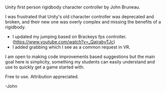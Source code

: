 Unity first person rigidbody character controller
by John Bruneau.

I was frustrated that Unity's old character controller was deprecated and broken, and their new one was overly complex and missing the benefits of a rigidbody.
- I updated my jumping based on Brackeys fps controller. (https://www.youtube.com/watch?v=_QajrabyTJc)
- I added grabbing which I see as a common request in VR.

I am open to making code improvements based suggestions but the main goal here is simplicity, something my students can easily understand and use to quickly get a game started with.

Free to use. Attribution appreciated.

-John
